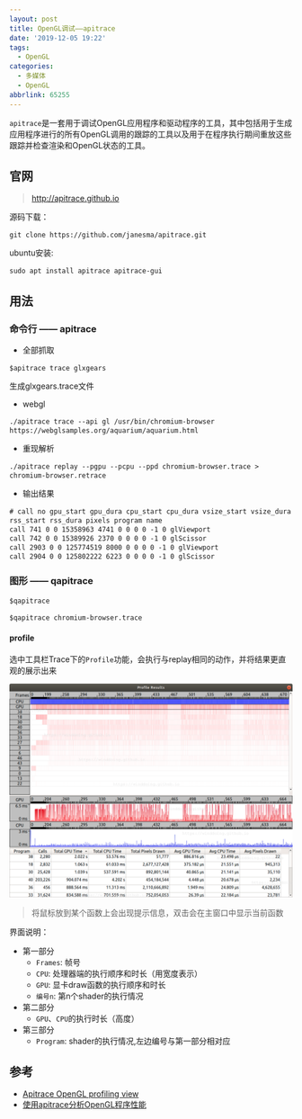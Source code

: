 ```yaml
---
layout: post
title: OpenGL调试——apitrace
date: '2019-12-05 19:22'
tags:
  - OpenGL
categories:
  - 多媒体
  - OpenGL
abbrlink: 65255
---
```


`apitrace`是一套用于调试OpenGL应用程序和驱动程序的工具，其中包括用于生成应用程序进行的所有OpenGL调用的跟踪的工具以及用于在程序执行期间重放这些跟踪并检查渲染和OpenGL状态的工具。

<!--more-->

## 官网

> http://apitrace.github.io

源码下载：
```
git clone https://github.com/janesma/apitrace.git
```

ubuntu安装:
```
sudo apt install apitrace apitrace-gui
```

## 用法

### 命令行 —— apitrace

- 全部抓取
```
$apitrace trace glxgears
```
生成glxgears.trace文件

- webgl
```
./apitrace trace --api gl /usr/bin/chromium-browser https://webglsamples.org/aquarium/aquarium.html
```

- 重现解析
```
./apitrace replay --pgpu --pcpu --ppd chromium-browser.trace > chromium-browser.retrace
```

- 输出结果
```
# call no gpu_start gpu_dura cpu_start cpu_dura vsize_start vsize_dura rss_start rss_dura pixels program name
call 741 0 0 15358963 4741 0 0 0 0 -1 0 glViewport
call 742 0 0 15389926 2370 0 0 0 0 -1 0 glScissor
call 2903 0 0 125774519 8000 0 0 0 0 -1 0 glViewport
call 2904 0 0 125802222 6223 0 0 0 0 -1 0 glScissor
```

### 图形 —— qapitrace

```
$qapitrace
```
```
$qapitrace chromium-browser.trace
```

#### profile

选中工具栏Trace下的`Profile`功能，会执行与replay相同的动作，并将结果更直观的展示出来

![qapistrace-profile](/images/2019/12/qapistrace_profile.png)
> 将鼠标放到某个函数上会出现提示信息，双击会在主窗口中显示当前函数

界面说明：
- 第一部分
  - `Frames`: 帧号
  - `CPU`: 处理器端的执行顺序和时长（用宽度表示）
  - `GPU`: 显卡draw函数的执行顺序和时长
  - `编号n`: 第n个shader的执行情况
- 第二部分
  - `GPU`、`CPU`的执行时长（高度）
- 第三部分
  - `Program`: shader的执行情况,左边编号与第一部分相对应

## 参考

- [Apitrace OpenGL profiling view](https://www.x.org/wiki/Events/XDC2016/Program/trukhin_apitrace.pdf)
- [使用apitrace分析OpenGL程序性能](https://blog.simbot.net/index.php/2017/12/09/apitrace/)
